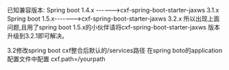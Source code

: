 

已知兼容版本:
Spring boot 1.4.x ------>cxf-spring-boot-starter-jaxws 3.1.x
Spring boot 1.5.x------->cxf-spring-boot-starter-jaxws 3.2.x
所以出现上面问题,且用了spring boot 1.5.x的小伙伴请将cxf-spring-boot-starter-jaxws 版本升级到3.2.1即可解决。

3.2修改spring boot cxf整合后默认的/services路径
在spring boto的application配置文件中配置
cxf.path=/yourpath


